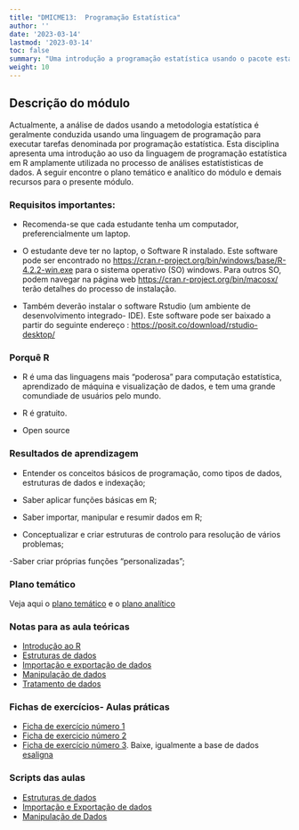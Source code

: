 ```yaml
---
title: "DMICME13:  Programação Estatística"
author: ''
date: '2023-03-14'
lastmod: '2023-03-14'
toc: false
summary: "Uma introdução a programação estatística usando o pacote estatístico R."
weight: 10
---
```



## Descrição do módulo

Actualmente, a análise de dados usando a metodologia estatística é geralmente conduzida usando uma linguagem de programação para executar tarefas denominada por programação estatística. Esta disciplina apresenta uma introdução ao uso da linguagem de programação estatística em R amplamente utilizada no processo de análises estatístisticas de dados. A seguir encontre o plano temático e analítico do módulo e demais recursos para o presente módulo. 


### Requisitos importantes:
- Recomenda-se que cada estudante tenha um computador, preferencialmente um laptop.

- O estudante deve ter no laptop, o Software R instalado. Este software pode ser encontrado no https://cran.r-project.org/bin/windows/base/R-4.2.2-win.exe para o sistema operativo (SO) windows. Para outros SO, podem navegar na página web https://cran.r-project.org/bin/macosx/ terão detalhes do processo de instalação.
- Também deverão instalar o software Rstudio (um ambiente de desenvolvimento integrado- IDE). Este software pode ser baixado a partir do seguinte endereço : https://posit.co/download/rstudio-desktop/



### Porquê R

- R é uma das linguagens mais “poderosa” para computação estatística, aprendizado de máquina e visualização de dados, e tem uma grande comundiade de usuários pelo mundo.

- R é gratuito.

- Open source


### Resultados de aprendizagem

- Entender os conceitos básicos de programação, como tipos de dados, estruturas de dados e indexação;
- Saber aplicar funções básicas em R;

- Saber importar, manipular e resumir dados em R;

- Conceptualizar e criar estruturas de controlo para resolução de vários problemas;

-Saber criar próprias funções “personalizadas”;

### Plano temático

Veja aqui o [plano temático](Plano_tematico.pdf) e o [plano analítico](PLANO_ANALITICO_MEA_PE.pdf)

### Notas para as aula teóricas
 - [Introdução ao R](AULAS_PE.pdf)
 - [Estruturas de dados](Aula_Estruturas_Dados.pdf)
 - [Importação e exportação de dados](Importacao_Dados.pdf) 
 - [Manipulação de dados](Manipulacao_Dados.pdf)
 - [Tratamento de dados](Tratamento_de_dados.pdf)


### Fichas de exercícios- Aulas práticas

- [Ficha de exercício número 1](Ficha1.pdf)
- [Ficha de exercicio número 2](Ficha_Exercicios_Mestrado.pdf)
- [Ficha de exercício número 3](Exercicios_Manipulacao_Dados.pdf). Baixe, igualmente a base de dados [esaligna](esaligna.csv)


### Scripts das aulas

 - [Estruturas de dados](Aula_Estrutura_de_Dados.R)
 - [Importação e Exportação de dados](Importacao_de_Dados.R)
 - [Manipulação de Dados](Manipulacao_de_Dados.R)
